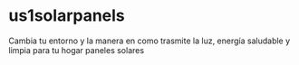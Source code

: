 # us1solarpanels
Cambia tu entorno y la manera en como trasmite la luz, energía saludable y limpia para tu hogar paneles solares
